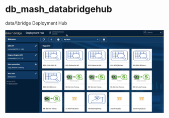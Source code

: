 # db_mash_databridgehub
data/\bridge Deployment Hub

![alt text](pics/screenshot.39.jpg "Screenshot")
